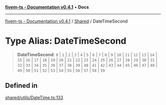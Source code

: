 [**fivem-ts - Documentation v0.4.1**](../../../README.md) • **Docs**

***

[fivem-ts - Documentation v0.4.1](../../../README.md) / [Shared](../README.md) / DateTimeSecond

# Type Alias: DateTimeSecond

> **DateTimeSecond**: `0` \| `1` \| `2` \| `3` \| `4` \| `5` \| `6` \| `7` \| `8` \| `9` \| `10` \| `11` \| `12` \| `13` \| `14` \| `15` \| `16` \| `17` \| `18` \| `19` \| `20` \| `21` \| `22` \| `23` \| `24` \| `25` \| `26` \| `27` \| `28` \| `29` \| `30` \| `31` \| `32` \| `33` \| `34` \| `35` \| `36` \| `37` \| `38` \| `39` \| `40` \| `41` \| `42` \| `43` \| `44` \| `45` \| `46` \| `47` \| `48` \| `49` \| `50` \| `51` \| `52` \| `53` \| `54` \| `55` \| `56` \| `57` \| `58` \| `59`

## Defined in

[shared/utils/DateTime.ts:133](https://github.com/Purpose-Dev/fivem-ts/blob/main/src/shared/utils/DateTime.ts#L133)
